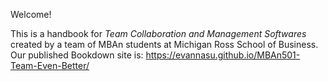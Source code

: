 Welcome! 

This is a handbook for *Team Collaboration and Management Softwares* created by a team of MBAn students at Michigan Ross School of Business. Our published Bookdown site is: https://evannasu.github.io/MBAn501-Team-Even-Better/
